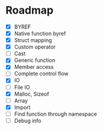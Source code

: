 # Roadmap

- [x] BYREF
- [x] Native function byref
- [x] Struct mapping
- [x] Custom operator
- [ ] Cast
- [x] Generic function
- [x] Member access
- [ ] Complete control flow
- [x] IO
- [ ] File IO
- [x] Malloc, Sizeof
- [ ] Array
- [x] Import
- [ ] Find function through namespace
- [ ] Debug info
